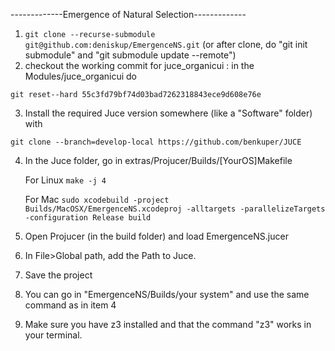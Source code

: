 -------------Emergence of Natural Selection-------------

1) ```git clone --recurse-submodule git@github.com:deniskup/EmergenceNS.git``` (or after clone, do "git init submodule" and "git submodule update --remote")
2) checkout  the working commit for juce_organicui : in the Modules/juce_organicui do 

```git reset--hard 55c3fd79bf74d03bad7262318843ece9d608e76e```

3) Install the required Juce version somewhere (like a "Software" folder) with

 ```git clone --branch=develop-local https://github.com/benkuper/JUCE```

4) In the Juce folder, go in extras/Projucer/Builds/[YourOS]Makefile

   For Linux ```make -j 4```

   For Mac ```sudo xcodebuild -project Builds/MacOSX/EmergenceNS.xcodeproj -alltargets -parallelizeTargets -configuration Release build```
5) Open Projucer (in the build folder) and load EmergenceNS.jucer

6) In File>Global path, add the Path to Juce.

7) Save the project

8) You can go in "EmergenceNS/Builds/your system" and use the same command as in item 4

9) Make sure you have z3 installed and that the command "z3" works in your terminal.


